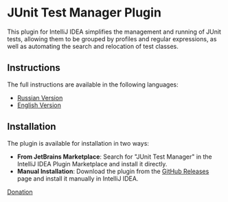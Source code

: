 # JUnit Test Manager Plugin

This plugin for IntelliJ IDEA simplifies the management and running of JUnit tests, allowing them to be grouped by profiles and regular expressions, as well as automating the search and relocation of test classes.

## Instructions

The full instructions are available in the following languages:

- [Russian Version](docs/README_RU.md)
- [English Version](docs/README_EN.md)

## Installation

The plugin is available for installation in two ways:

- **From JetBrains Marketplace**: Search for "JUnit Test Manager" in the IntelliJ IDEA Plugin Marketplace and install it directly.
- **Manual Installation**: Download the plugin from the [GitHub Releases](https://github.com/Kuznetsov-Igor/Junit-Test-Manager/releases) page and install it manually in IntelliJ IDEA.

[Donation](https://nowpayments.io/donation/ikjapan1)
